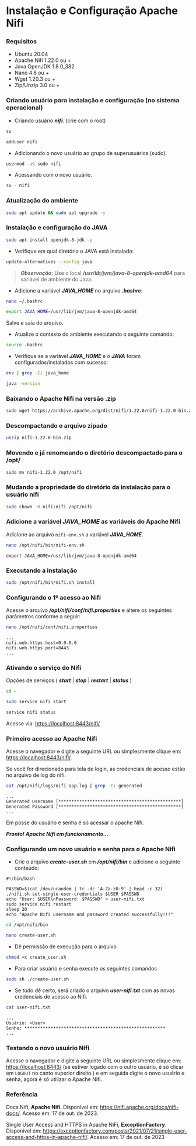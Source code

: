 # Instalação e Configuração Apache Nifi

### Requisitos

- Ubuntu 20.04
- Apache Nifi 1.22.0 ou +
- Java OpenJDK 1.8.0_382
- Nano 4.8 ou +
- Wget 1.20.3 ou +
- Zip/Unzip 3.0 ou +

### Criando usuário para instalação e configuração (no sistema operacional)

- Criando usuário ***nifi***. (crie com o root)

```bash
su
```

```bash
adduser nifi
```

- Adicionando o novo usuário ao grupo de superusuários (sudo).

```bash
usermod -aG sudo nifi
```

- Acessando com o novo usuário.

```bash
su - nifi
```

### Atualização do ambiente

```bash
sudo apt update && sudo apt upgrade -y
```

### Instalação e configuração do JAVA

```bash
sudo apt install openjdk-8-jdk -y
```

- Verifique em qual diretório o JAVA está instalado:

```bash
update-alternatives --config java
```

>***Observação:*** Use o local ***/usr/lib/jvm/java-8-openjdk-amd64*** para variável de ambiente do Java.

- Adicione a variável ***JAVA_HOME*** no arquivo ***.bashrc***:

```bash
nano ~/.bashrc
```

```bash
export JAVA_HOME=/usr/lib/jvm/java-8-openjdk-amd64
```

Salve e saía do arquivo.

- Atualize o contexto do ambiente executando o seguinte comando:

```bash
source .bashrc
```

- Verifique se a variável ***JAVA_HOME*** e o ***JAVA*** foram configurados/instalados com sucesso:

```bash
env | grep -Ei java_home
```

```bash
java -version
```

### Baixando o Apache Nifi na versão .zip

```bash
sudo wget https://archive.apache.org/dist/nifi/1.22.0/nifi-1.22.0-bin.zip
```

### Descompactando o arquivo zipado

```bash
unzip nifi-1.22.0-bin.zip
```

### Movendo e já renomeando o diretório descompactado para o /opt/

```bash
sudo mv nifi-1.22.0 /opt/nifi
```

### Mudando a propriedade do diretório da instalação para o usuário nifi

```bash
sudo chown -R nifi:nifi /opt/nifi
```

### Adicione a variável ***JAVA_HOME*** as variáveis do Apache Nifi

Adicione ao arquivo ```nifi-env.sh``` a variável ***JAVA_HOME***.

```bash
nano /opt/nifi/bin/nifi-env.sh
```

```text
export JAVA_HOME=/usr/lib/jvm/java-8-openjdk-amd64
```

### Executando a instalação

```bash
sudo /opt/nifi/bin/nifi.sh install
```

### Configurando o 1º acesso ao Nifi

Acesse o arquivo ***/opt/nifi/conf/nifi.properties*** e altere os seguintes parâmetros conforme a seguir:

```bash
nano /opt/nifi/conf/nifi.properties
```

```text
...
nifi.web.https.host=0.0.0.0
nifi.web.https.port=8443
...
```

### Ativando o serviço do Nifi

Opções de serviços  ( ***start*** | ***stop*** | ***restart*** | ***status*** )

```bash
cd ~
```

```bash
sudo service nifi start
```

```bash
service nifi status
```

Acesse via: [https://localhost:8443/nifi/](https://localhost:8443/nifi/) 

### Primeiro acesso ao Apache Nifi

Acesse o navegador e digite a seguinte URL ou simplesmente clique em: [https://localhost:8443/nifi/](https://localhost:8443/nifi/).

Se você for direcionado para tela de login, as credenciais de acesso estão no arquivo de log do nifi.

```bash
cat /opt/nifi/logs/nifi-app.log | grep -Ei generated
```

```text
...
Generated Username [***********************************************]
Generated Password [***********************************************]
...
```

Em posse do usuário e senha é só acessar o apache Nifi.

***Pronto! Apache Nifi em funcionamento...***

### Configurando um novo usuário e senha para o Apache Nifi

- Crie o arquivo ***create-user.sh*** em ***/opt/nifi/bin***  e adicione o seguinte conteúdo:

```text
#!/bin/bash

PASSWD=$(cat /dev/urandom | tr -dc 'A-Za-z0-9' | head -c 32)
./nifi.sh set-single-user-credentials $USER $PASSWD
echo "User: $USER\nPassword: $PASSWD" > user-nifi.txt
sudo service nifi restart
sleep 20
echo "Apache Nifi username and password created successfully!!!"
```

```bash
cd /opt/nifi/bin
```

```bash
nano create-user.sh
```

- Dê permissão de execução para o arquivo

```bash
chmod +x create_user.sh
```

- Para criar usuário e senha execute os seguintes comandos

```bash
sudo sh ./create-user.sh
```

- Se tudo dê certo, será criado o arquivo ***user-nifi.txt*** com as novas credenciais de acesso ao Nifi.

```bash
cat user-nifi.txt
```

```text
...
Usuário: <User>
Senha: ******************************************************
...
```

### Testando o novo usuário Nifi

Acesse o navegador e digite a seguinte URL ou simplesmente clique em: [https://localhost:8443/](https://localhost:8443/) (se estiver logado com o outro usuário, é só clicar em ```LOGOUT``` no canto superior direito.) e em seguida digite o novo usuário e senha, agora é só utilizar o Apache Nifi.

### Referência

Docs Nifi, **Apache Nifi**. Disponível em: <https://nifi.apache.org/docs/nifi-docs/>. Acesso em: 17 de out. de 2023.

Single User Access and HTTPS in Apache NiFi, **ExceptionFactory**. Disponível em: <https://exceptionfactory.com/posts/2021/07/21/single-user-access-and-https-in-apache-nifi/>. Acesso em: 17 de out. de 2023

